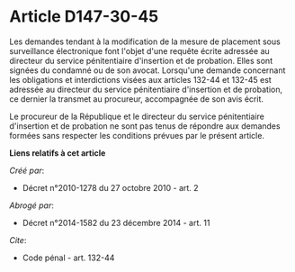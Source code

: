 # Article D147-30-45

Les demandes tendant à la modification de la mesure de placement sous surveillance électronique font l'objet d'une requête
écrite adressée au directeur du service pénitentiaire d'insertion et de probation. Elles sont signées du condamné ou de son
avocat. Lorsqu'une demande concernant les obligations et interdictions visées aux articles 132-44 et 132-45 est adressée au
directeur du service pénitentiaire d'insertion et de probation, ce dernier la transmet au procureur, accompagnée de son avis
écrit. 

Le procureur de la République et le directeur du service pénitentiaire d'insertion et de probation ne sont pas tenus de
répondre aux demandes formées sans respecter les conditions prévues par le présent article.

**Liens relatifs à cet article**

_Créé par_:

  - Décret n°2010-1278 du 27 octobre 2010 - art. 2

_Abrogé par_:

  - Décret n°2014-1582 du 23 décembre 2014 - art. 11

_Cite_:

  - Code pénal - art. 132-44
